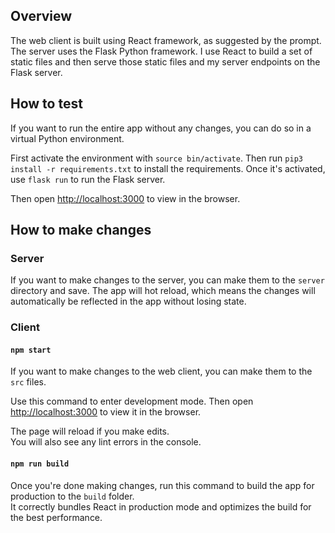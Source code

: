 ## Overview

The web client is built using React framework, as suggested by the prompt. The server uses the Flask Python framework. I use React to build a set of static files and then serve those static files and my server endpoints on the Flask server.

## How to test

If you want to run the entire app without any changes, you can do so in a virtual Python environment.

First activate the environment with `source bin/activate`.
Then run `pip3 install -r requirements.txt` to install the requirements.
Once it's activated, use `flask run` to run the Flask server.

Then open [http://localhost:3000](http://localhost:5000) to view in the browser.

## How to make changes

### Server

If you want to make changes to the server, you can make them to the `server` directory and save. The app will hot reload, which means the changes will automatically be reflected in the app without losing state.

### Client

#### `npm start`

If you want to make changes to the web client, you can make them to the `src` files.

Use this command to enter development mode. Then open [http://localhost:3000](http://localhost:3000) to view it in the browser.

The page will reload if you make edits.<br />
You will also see any lint errors in the console.

#### `npm run build`

Once you're done making changes, run this command to build the app for production to the `build` folder.<br />
It correctly bundles React in production mode and optimizes the build for the best performance.
